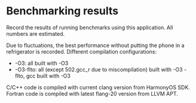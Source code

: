 # Benchmarking results

Record the results of running benchmarks using this application. All numbers are estimated.

Due to fluctuations, the best performance without putting the phone in a refrigerator is recorded. Different compilation configurations:

- -O3: all built with -O3
- -O3-flto: all (except 502.gcc_r due to miscompilation) built with -O3 -flto, gcc built with -O3

C/C++ code is compiled with current clang version from HarmonyOS SDK. Fortran code is compiled with latest flang-20 version from LLVM APT.
